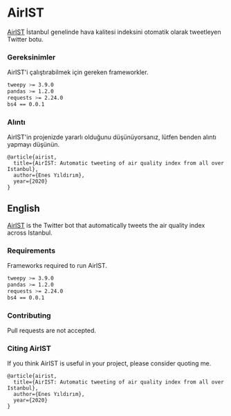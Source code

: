 # AirIST

[AirIST](https://twitter.com/BotAirIST) İstanbul genelinde hava kalitesi indeksini otomatik olarak tweetleyen Twitter botu.

### Gereksinimler

AirIST'i çalıştırabilmek için gereken frameworkler.

```bash
tweepy >= 3.9.0
pandas >= 1.2.0
requests >= 2.24.0
bs4 == 0.0.1
```

### Alıntı
AirIST'in projenizde yararlı olduğunu düşünüyorsanız, lütfen benden alıntı yapmayı düşünün.

    @article{airist,
      title={AirIST: Automatic tweeting of air quality index from all over Istanbul},
      author={Enes Yıldırım},
      year={2020}
    }

## **English**

[AirIST](https://twitter.com/BotAirIST) is the Twitter bot that automatically tweets the air quality index across Istanbul.

### Requirements

Frameworks required to run AirIST.

```bash
tweepy >= 3.9.0
pandas >= 1.2.0
requests >= 2.24.0
bs4 == 0.0.1
```

### Contributing

Pull requests are not accepted.

### Citing AirIST
If you think AirIST is useful in your project, please consider quoting me.

    @article{airist,
      title={AirIST: Automatic tweeting of air quality index from all over Istanbul},
      author={Enes Yıldırım},
      year={2020}
    }

